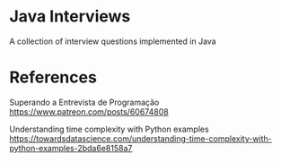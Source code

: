 # Java Interviews

A collection of interview questions implemented in Java

# References

Superando a Entrevista de Programação
https://www.patreon.com/posts/60674808

Understanding time complexity with Python examples
https://towardsdatascience.com/understanding-time-complexity-with-python-examples-2bda6e8158a7